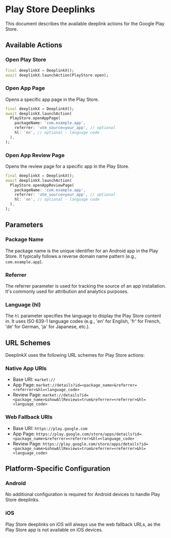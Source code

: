# Play Store Deeplinks

This document describes the available deeplink actions for the Google Play Store.

## Available Actions

### Open Play Store

```dart
final deeplinkX = DeeplinkX();
await deeplinkX.launchAction(PlayStore.open);
```

### Open App Page

Opens a specific app page in the Play Store.

```dart
final deeplinkX = DeeplinkX();
await deeplinkX.launchAction(
  PlayStore.openAppPage(
    packageName: 'com.example.app',
    referrer: 'utm_source=your_app', // optional
    hl: 'en', // optional - language code
  ),
);
```

### Open App Review Page

Opens the review page for a specific app in the Play Store.

```dart
final deeplinkX = DeeplinkX();
await deeplinkX.launchAction(
  PlayStore.openAppReviewPage(
    packageName: 'com.example.app',
    referrer: 'utm_source=your_app', // optional
    hl: 'en', // optional - language code
  ),
);
```

## Parameters

### Package Name

The package name is the unique identifier for an Android app in the Play Store. It typically follows a reverse domain name pattern (e.g., `com.example.app`).

### Referrer

The referrer parameter is used for tracking the source of an app installation. It's commonly used for attribution and analytics purposes.

### Language (hl)

The `hl` parameter specifies the language to display the Play Store content in. It uses ISO 639-1 language codes (e.g., 'en' for English, 'fr' for French, 'de' for German, 'ja' for Japanese, etc.).

## URL Schemes

DeeplinkX uses the following URL schemes for Play Store actions:

### Native App URIs

- Base URI: `market://`
- App Page: `market://details?id=<package_name>&referrer=<referrer>&hl=<language_code>`
- Review Page: `market://details?id=<package_name>&showAllReviews=true&referrer=<referrer>&hl=<language_code>`

### Web Fallback URIs

- Base URI: `https://play.google.com`
- App Page: `https://play.google.com/store/apps/details?id=<package_name>&referrer=<referrer>&hl=<language_code>`
- Review Page: `https://play.google.com/store/apps/details?id=<package_name>&showAllReviews=true&referrer=<referrer>&hl=<language_code>`

## Platform-Specific Configuration

### Android

No additional configuration is required for Android devices to handle Play Store deeplinks.

### iOS

Play Store deeplinks on iOS will always use the web fallback URLs, as the Play Store app is not available on iOS devices.